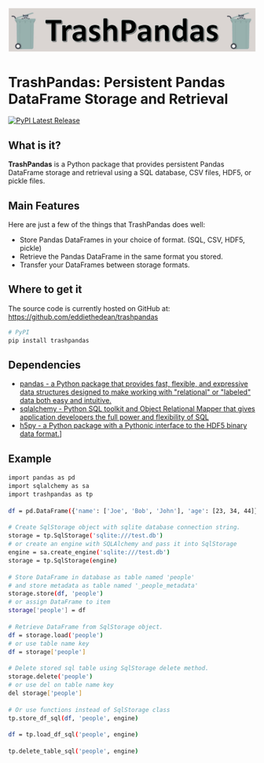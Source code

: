 ![TrashPandas Logo](https://raw.githubusercontent.com/eddiethedean/trashpandas/main/docs/trashpanda.svg)
-----------------

# TrashPandas: Persistent Pandas DataFrame Storage and Retrieval
[![PyPI Latest Release](https://img.shields.io/pypi/v/trashpandas.svg)](https://pypi.org/project/trashpandas/)

## What is it?

**TrashPandas** is a Python package that provides persistent Pandas DataFrame storage and retrieval using a SQL database, CSV files, HDF5, or pickle files.

## Main Features
Here are just a few of the things that TrashPandas does well:

  - Store Pandas DataFrames in your choice of format. (SQL, CSV, HDF5, pickle)
  - Retrieve the Pandas DataFrame in the same format you stored.
  - Transfer your DataFrames between storage formats.

## Where to get it
The source code is currently hosted on GitHub at:
https://github.com/eddiethedean/trashpandas

```sh
# PyPI
pip install trashpandas
```

## Dependencies
- [pandas - a Python package that provides fast, flexible, and expressive data structures designed to make working with "relational" or "labeled" data both easy and intuitive.](https://pandas.pydata.org/)
- [sqlalchemy - Python SQL toolkit and Object Relational Mapper that gives application developers the full power and flexibility of SQL](https://www.sqlalchemy.org/)
- [h5py - a Python package with a Pythonic interface to the HDF5 binary data format.](https://docs.h5py.org/)]



## Example
```sh
import pandas as pd
import sqlalchemy as sa
import trashpandas as tp

df = pd.DataFrame({'name': ['Joe', 'Bob', 'John'], 'age': [23, 34, 44]})

# Create SqlStorage object with sqlite database connection string.
storage = tp.SqlStorage('sqlite:///test.db')
# or create an engine with SQLAlchemy and pass it into SqlStorage
engine = sa.create_engine('sqlite:///test.db')
storage = tp.SqlStorage(engine)

# Store DataFrame in database as table named 'people'
# and store metadata as table named '_people_metadata'
storage.store(df, 'people') 
# or assign DataFrame to item
storage['people'] = df

# Retrieve DataFrame from SqlStorage object.
df = storage.load('people')
# or use table name key
df = storage['people']

# Delete stored sql table using SqlStorage delete method.
storage.delete('people')
# or use del on table name key
del storage['people']

# Or use functions instead of SqlStorage class
tp.store_df_sql(df, 'people', engine)

df = tp.load_df_sql('people', engine)

tp.delete_table_sql('people', engine)
```
